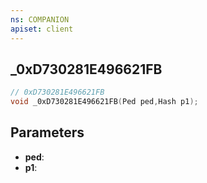```yaml
---
ns: COMPANION
apiset: client
---
```

## _0xD730281E496621FB

```c
// 0xD730281E496621FB
void _0xD730281E496621FB(Ped ped,Hash p1);
```


## Parameters
* **ped**:
* **p1**: